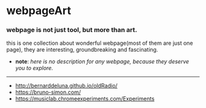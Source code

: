 # webpageArt
### webpage is not just tool, but more than art.
this is one collection about wonderful webpage(most of them are just one page), they are interesting, groundbreaking and fascinating.
- **note**: *here is no description for any webpage, because they deserve you to explore.*
---
- http://bernarddeluna.github.io/oldRadio/
- https://bruno-simon.com/
- https://musiclab.chromeexperiments.com/Experiments

